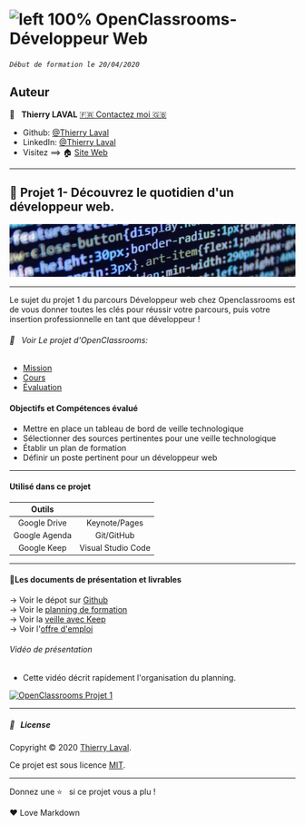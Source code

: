 # ![left 100%](https://github.com/thierry-laval/archives/blob/master/images/Logo_OpenClassrooms.png?raw=true) OpenClassrooms-Développeur Web

_`Début de formation le 20/04/2020`_

## Auteur

👤 &nbsp; **Thierry LAVAL** [🇫🇷 Contactez moi 🇬🇧](<thierrylaval@gmx.com>)

* Github: [@Thierry Laval](https://github.com/thierry-laval)
* LinkedIn: [@Thierry Laval](https://www.linkedin.com/in/thierry-laval)
* Visitez ==> 🏠 [Site Web](https://thierrylaval.dev)

***
## 📎 Projet 1- Découvrez le quotidien d'un développeur web.
![left 100%](00_Projet_1_OCR/projet1.png?raw=true)
***
Le sujet du projet 1 du parcours Développeur web chez Openclassrooms est de vous donner toutes les clés pour réussir votre parcours, puis votre insertion professionnelle en tant que développeur ! 

###### 👀  &nbsp; Voir Le projet d'OpenClassrooms:

* [Mission](00_Projet_1_OCR/1_mission.pdf "Cliquez pour voir le projet")
* [Cours](00_Projet_1_OCR/2_cours.pdf "Cliquez pour voir le projet")
* [Évaluation](00_Projet_1_OCR/3_evaluation.pdf "Cliquez pour voir le projet")

#### Objectifs et Compétences évalué

* Mettre en place un tableau de bord de veille technologique
* Sélectionner des sources pertinentes pour une veille technologique
* Établir un plan de formation
* Définir un poste pertinent pour un développeur web

***

#### Utilisé dans ce projet


| Outils         |                    |
| :-------------:|:-------------:     |
| Google Drive   | Keynote/Pages      |
| Google Agenda  | Git/GitHub         |
| Google Keep    | Visual Studio Code |

***

#### 🚦Les documents de présentation et livrables

→ Voir le dépot sur [Github](https://github.com/thierry-laval/Le-quotidien-du-developpeur-web)\
→ Voir le [planning de formation](P1_01_planning_weeks_months.pdf)\
→ Voir la [veille avec Keep](P1_02_outil_veille_Keep.png)\
→ Voir l'[offre d'emploi](P1_03_offre_emploi.pdf)

###### Vidéo de présentation

* Cette vidéo décrit rapidement l'organisation du planning.

[![OpenClassrooms Projet 1](http://img.youtube.com/vi/tRvPEQjn_R0/0.jpg)](http://www.youtube.com/watch?feature=player_embedded&v=tRvPEQjn_R0 "Visionnez sur YouTube")

***

##### 📝 &nbsp; License

Copyright © 2020 [Thierry Laval](https://github.com/thierry-laval).

Ce projet est sous licence [MIT](/backend/LICENCE).

***

Donnez une ⭐️ &nbsp; si ce projet vous a plu !

<p>&hearts; Love Markdown<p>
